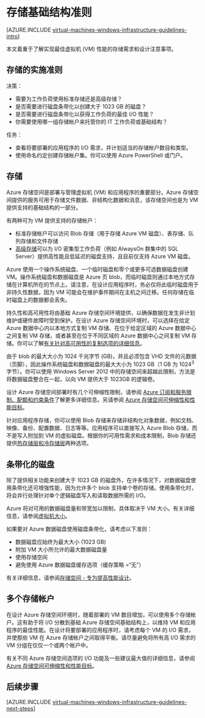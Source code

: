 <properties
	pageTitle="存储解决方案准则 | Azure"
	description="了解用于在 Azure 基础结构服务中部署存储解决方案的关键设计和实施准则。"
	documentationCenter=""
	services="virtual-machines-windows"
	authors="iainfoulds"
	manager="timlt"
	editor=""
	tags="azure-resource-manager"/>

<tags
	ms.service="virtual-machines-windows"
	ms.date="06/30/2016"
	wacn.date="08/08/2016"/>

# 存储基础结构准则

[AZURE.INCLUDE [virtual-machines-windows-infrastructure-guidelines-intro](../../includes/virtual-machines-windows-infrastructure-guidelines-intro.md)]

本文着重于了解实现最佳虚拟机 (VM) 性能的存储需求和设计注意事项。


## 存储的实施准则

决策：

- 需要为工作负荷使用标准存储还是高级存储？
- 是否需要进行磁盘条带化以创建大于 1023 GB 的磁盘？
- 是否需要进行磁盘条带化以获得工作负荷的最佳 I/O 性能？
- 你需要使用哪一组存储帐户来托管你的 IT 工作负荷或基础结构？

任务：

- 查看将要部署的应用程序的 I/O 需求，并计划适当的存储帐户数目和类型。
- 使用命名约定创建存储帐户集。你可以使用 Azure PowerShell 或门户。


## 存储

Azure 存储空间是部署与管理虚拟机 (VM) 和应用程序的重要部分。Azure 存储空间提供的服务可用于存储文件数据、非结构化数据和消息，该存储空间也是为 VM 提供支持的基础结构的一部分。

有两种可为 VM 提供支持的存储帐户：

- 标准存储帐户可以访问 Blob 存储（用于存储 Azure VM 磁盘）、表存储、队列存储和文件存储
- [高级存储](/documentation/articles/storage-premium-storage/)可以为 I/O 密集型工作负荷（例如 AlwaysOn 群集中的 SQL Server）提供高性能且低延迟的磁盘支持，且目前仅支持 Azure VM 磁盘。

Azure 使用一个操作系统磁盘、一个临时磁盘和零个或更多可选数据磁盘创建 VM。操作系统磁盘和数据磁盘是 Azure 页 blob，而临时磁盘则通过本地方式存储在计算机所在的节点上。请注意，在设计应用程序时，务必仅将此临时磁盘用于非持久性数据，因为 VM 可能会在维护事件期间在主机之间迁移。任何存储在临时磁盘上的数据都会丢失。

持久性和高可用性将由基础 Azure 存储空间环境提供，以确保数据在发生非计划维护或硬件故障时受到保护。在设计 Azure 存储空间环境时，可以选择在给定 Azure 数据中心内以本地方式复制 VM 存储、在位于给定区域的 Azure 数据中心之间复制 VM 存储，或者甚至在位于不同区域的 Azure 数据中心之间复制 VM 存储。你可以了解[有关针对高可用性的复制选项的详细信息](/documentation/articles/storage-introduction/#replication-for-durability-and-high-availability)。

由于 blob 的最大大小为 1024 千兆字节 (GB)，并且必须包含 VHD 文件的元数据（页脚），因此操作系统磁盘和数据磁盘的最大大小为 1023 GB（1 GB 为 1024<sup>3</sup> 字节）。你可以使用 Windows Server 2012 中的存储空间来超越此限制，方法是将数据磁盘整合在一起，以向 VM 提供大于 1023GB 的逻辑卷。

设计 Azure 存储空间部署时有几个可伸缩性限制，请参阅 [Azure 订阅和服务限制、配额和约束条件](/documentation/articles/azure-subscription-service-limits/#storage-limits)了解更多详细信息。另请参阅 [Azure 存储空间可伸缩性和性能目标](/documentation/articles/storage-scalability-targets/)。

针对应用程序存储，你可以使用 Blob 存储来存储非结构化对象数据，例如文档、映像、备份、配置数据、日志等等。应用程序可以直接写入 Azure Blob 存储，而不是写入附加到 VM 的虚拟磁盘。根据你的可用性需求和成本限制，Blob 存储还提供[热存储层和冷存储层](/documentation/articles/storage-blob-storage-tiers/)两种选项。


## 条带化的磁盘
除了提供相关功能来创建大于 1023 GB 的磁盘外，在许多情况下，对数据磁盘使用条带化还可增强性能，因为允许多个 blob 支持单个卷的存储。使用条带化时，将会并行处理针对单个逻辑磁盘写入和读取数据所需的 I/O。

Azure 将对可用的数据磁盘量和带宽加以限制，具体取决于 VM 大小。有关详细信息，请参阅[虚拟机大小](/documentation/articles/virtual-machines-windows-sizes/)。

如果要对 Azure 数据磁盘使用磁盘条带化，请考虑以下准则：

- 数据磁盘应始终为最大大小 (1023 GB)
- 附加 VM 大小所允许的最大数据磁盘量
- 使用存储空间
- 避免使用 Azure 数据磁盘缓存选项（缓存策略 =“无”）

有关详细信息，请参阅[存储空间 - 专为提高性能设计](http://social.technet.microsoft.com/wiki/contents/articles/15200.storage-spaces-designing-for-performance.aspx)。


## 多个存储帐户

在设计 Azure 存储空间环境时，随着部署的 VM 数目增加，可以使用多个存储帐户。这有助于将 I/O 分散到基础 Azure 存储空间基础结构上，以维持 VM 和应用程序的最佳性能。在设计将要部署的应用程序时，请考虑每个 VM 的 I/O 需求，并使那些 VM 在 Azure 存储帐户之间取得平衡。请尽量避免将所有高 I/O 需求的 VM 分组在仅仅一个或两个帐户中。

有关不同 Azure 存储空间选项的 I/O 功能及一些建议最大值的详细信息，请参阅 [Azure 存储空间可伸缩性和性能目标](/documentation/articles/storage-scalability-targets/)。


## <a name="next-steps"></a> 后续步骤

[AZURE.INCLUDE [virtual-machines-windows-infrastructure-guidelines-next-steps](../../includes/virtual-machines-windows-infrastructure-guidelines-next-steps.md)]

<!---HONumber=Mooncake_0801_2016-->